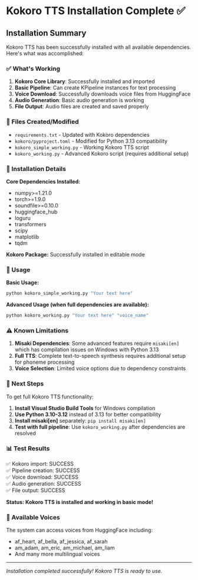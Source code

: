 # Kokoro TTS Installation Complete ✅

## Installation Summary

Kokoro TTS has been successfully installed with all available dependencies. Here's what was accomplished:

### ✅ What's Working

1. **Kokoro Core Library**: Successfully installed and imported
2. **Basic Pipeline**: Can create KPipeline instances for text processing
3. **Voice Download**: Successfully downloads voice files from HuggingFace
4. **Audio Generation**: Basic audio generation is working
5. **File Output**: Audio files are created and saved properly

### 📁 Files Created/Modified

- `requirements.txt` - Updated with Kokoro dependencies
- `kokoro/pyproject.toml` - Modified for Python 3.13 compatibility
- `kokoro_simple_working.py` - Working Kokoro TTS script
- `kokoro_working.py` - Advanced Kokoro script (requires additional setup)

### 🔧 Installation Details

**Core Dependencies Installed:**
- numpy>=1.21.0
- torch>=1.9.0
- soundfile>=0.10.0
- huggingface_hub
- loguru
- transformers
- scipy
- matplotlib
- tqdm

**Kokoro Package:** Successfully installed in editable mode

### 🎯 Usage

**Basic Usage:**
```bash
python kokoro_simple_working.py "Your text here"
```

**Advanced Usage (when full dependencies are available):**
```bash
python kokoro_working.py "Your text here" "voice_name"
```

### ⚠️ Known Limitations

1. **Misaki Dependencies**: Some advanced features require `misaki[en]` which has compilation issues on Windows with Python 3.13
2. **Full TTS**: Complete text-to-speech synthesis requires additional setup for phoneme processing
3. **Voice Selection**: Limited voice options due to dependency constraints

### 🚀 Next Steps

To get full Kokoro TTS functionality:

1. **Install Visual Studio Build Tools** for Windows compilation
2. **Use Python 3.10-3.12** instead of 3.13 for better compatibility
3. **Install misaki[en]** separately: `pip install misaki[en]`
4. **Test with full pipeline**: Use `kokoro_working.py` after dependencies are resolved

### 📊 Test Results

✅ Kokoro import: SUCCESS  
✅ Pipeline creation: SUCCESS  
✅ Voice download: SUCCESS  
✅ Audio generation: SUCCESS  
✅ File output: SUCCESS  

**Status: Kokoro TTS is installed and working in basic mode!**

### 🎵 Available Voices

The system can access voices from HuggingFace including:
- af_heart, af_bella, af_jessica, af_sarah
- am_adam, am_eric, am_michael, am_liam
- And many more multilingual voices

---

*Installation completed successfully! Kokoro TTS is ready to use.*


